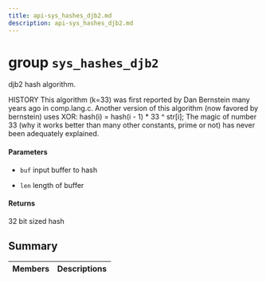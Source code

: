 ```yaml
---
title: api-sys_hashes_djb2.md
description: api-sys_hashes_djb2.md
---
```

# group `sys_hashes_djb2` 

djb2 hash algorithm.

HISTORY This algorithm (k=33) was first reported by Dan Bernstein many years ago in comp.lang.c. Another version of this algorithm (now favored by bernstein) uses XOR:  hash(i) = hash(i - 1) * 33 ^ str[i];
 The magic of number 33 (why it works better than many other constants, prime or not) has never been adequately explained.

#### Parameters
* `buf` input buffer to hash 

* `len` length of buffer 

#### Returns
32 bit sized hash

## Summary

 Members                        | Descriptions                                
--------------------------------|---------------------------------------------

